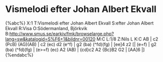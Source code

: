 # Vismelodi efter Johan Albert Ekvall

{%abc%}
X:1
T:Vismelodi efter Johan Albert Ekvall
S:efter Johan Albert Ekvall
R:Visa
O:Södermanland, Björkvik
B:http://www.smus.se/earkiv/fmk/browselarge.php?lang=sw&katalogid=S%F6+1&bildnr=00120
M:C
L:1/8
Z:Nils L
K:C
AB | c2 (PcB) (AG)(AB) | c2 (ec) d2 (e^f) | g2 (ba) (^fd)(fg) | [ee]4 z2 [| (e=f) | g2 (ba) (^fd)(fg) | 
(e>=f) (ec) A2 (AB) | {cd}c2 A2 {Bc}B2 G2 | [AA]6 |]
{%endabc%}
